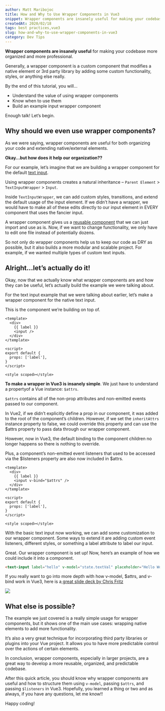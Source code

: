 ```yaml
---
author: Matt Maribojoc
title: How and Why to Use Wrapper Components in Vue3
snippet: Wrapper components are insanely useful for making your codebase more organized and more professional.
createdAt: 2020/02/18
tags: best practices,vue3
slug: how-and-why-to-use-wrapper-components-in-vue3
category: Dev Tips
---
```


**Wrapper components are insanely useful** for making your codebase more organized and more professional.

Generally, a wrapper component is a custom component that modifies a native element or 3rd party library by adding some custom functionality, styles, or anything else really.

By the end of this tutorial, you will…

- Understand the value of using wrapper components
- Know when to use them
- Build an example input wrapper component

Enough talk! Let’s begin.

## Why should we even use wrapper components?

As we were saying, wrapper components are useful for both organizing your code and extending native/external elements.

**Okay…but how does it help our organization??**

For our example, let’s imagine that we are building a wrapper component for the default [text input](https://learnvue.co/2020/01/9-vue-input-libraries-to-power-up-your-forms).

Using wrapper components creates a natural inheritance – `Parent Element` > `TextInputWrapper` > `Input`.

Inside `TextInputWrapper`, we can add custom styles, transitions, and extend the default usage of the input element. If we didn’t have a wrapper, we would have to make all of these edits directly to our input element in EVERY component that uses the fancier input.

A wrapper component gives us a [reusable component](https://learnvue.co/2019/12/building-reusable-components-in-vuejs-tabs/) that we can just import and use as is. Now, if we want to change functionality, we only have to edit one file instead of potentially dozens.

So not only do wrapper components help us to keep our code as DRY as possible, but it also builds a more modular and scalable project. For example, if we wanted multiple types of custom text inputs.

## Alright…let’s actually do it!

Okay, now that we actually know what wrapper components are and how they can be useful, let’s actually build the example we were talking about.

For the text input example that we were talking about earlier, let’s make a wrapper component for the native text input.

This is the component we’re building on top of.

```vue
<template>
  <div>
    {{ label }}
    <input />
  </div>
</template>

<script>
export default {
  props: ['label'],
}
</script>

<style scoped></style>
```

**To make a wrapper in Vue3 is insanely simple**. We just have to understand a propertyof a Vue instance: `$attrs`.

`$attrs` contains all of the non-prop attributes and non-emitted events passed to our component.

In Vue2, if we didn’t explicitly define a prop in our component, it was added to the root of the component’s children. However, if we set the `inheritAttrs` instance property to false, we could override this property and can use the $attrs property to pass data through our wrapper component.

However, now in Vue3, the default binding to the component children no longer happens so there is nothing to override.

Plus, a component’s non-emitted event listeners that used to be accessed via the $listeners property are also now included in $attrs.

```vue
<template>
  <div>
    {{ label }}
    <input v-bind="$attrs" />
  </div>
</template>

<script>
export default {
  props: ['label'],
}
</script>

<style scoped></style>
```

With the basic text input now working, we can add some customization to our wrapper component. Some ways to extend it are adding custom event listeners, different styles, or something a label attribute to label our input.

Great. Our wrapper component is set up! Now, here’s an example of how we could include it into a component.

```html
<text-input label="hello" v-model="state.textVal" placeholder="Hello World" />
```

If you really want to go into more depth with how v-model, $attrs, and v-bind work in Vue3, here is a[ great slide deck by Chris Fritz](https://github.com/chrisvfritz/vue-3-trends/blob/master/slides-2019-03-vueconfus.pdf)

![](vue-3-trends.png)

## What else is possible?

The example we just covered is a really simple usage for wrapper components, but it shows one of the main use cases: wrapping native elements to add more functionality.

It’s also a very great technique for incorporating third party libraries or plugins into your Vue project. It allows you to have more predictable control over the actions of certain elements.

In conclusion, wrapper components, especially in larger projects, are a great way to develop a more reusable, organized, and predictable codebase.

After this quick article, you should know why wrapper components are useful and how to structure them using `v-model`, passing `$attrs`, and passing `$listeners` in Vue3. Hopefully, you learned a thing or two and as always, if you have any questions, let me know!!

Happy coding!
